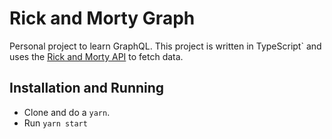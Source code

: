 # Rick and Morty Graph

Personal project to learn GraphQL. This project is written in TypeScript` and uses the [Rick and Morty API](https://rickandmortyapi.com/about) to fetch data.

## Installation and Running

- Clone and do a `yarn`.
- Run `yarn start`
